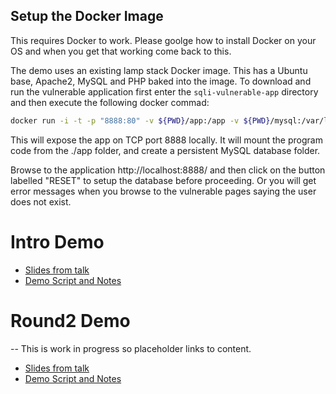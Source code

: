## Setup the Docker Image

This requires Docker to work. Please goolge how to install Docker on your OS and when you get that working come back to this.

The demo uses an existing lamp stack Docker image. This has a Ubuntu base, Apache2, MySQL and PHP baked into the image.
To download and run the vulnerable application first enter the ```sqli-vulnerable-app``` directory and then execute the
following docker commad:

```bash
docker run -i -t -p "8888:80" -v ${PWD}/app:/app -v ${PWD}/mysql:/var/lib/mysql mattrayner/lamp:latest
```

This will expose the app on TCP port 8888 locally. It will mount the program code from the ./app folder, and create a persistent MySQL database folder.

Browse to the application http://localhost:8888/ and then click on the button labelled "RESET" to setup the database before proceeding. Or you will
get error messages when you browse to the vulnerable pages saying the user does not exist.

# Intro Demo

* [Slides from talk](../intro/SQLi-Introduction.pdf)
* [Demo Script and Notes](../intro/Intro-Demo.md)

# Round2 Demo

-- This is work in progress so placeholder links to content.
* [Slides from talk](..//intro/SQLi-round2.pdf)
* [Demo Script and Notes](../round2/Round2-Demo.md)
